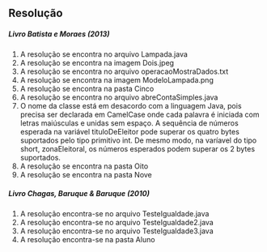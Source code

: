 ## Resolução

##### Livro Batista e Moraes (2013)
1) A resolução se encontra no arquivo Lampada.java
2) A resolução se encontra na imagem Dois.jpeg
3) A resolução se encontra no arquivo operacaoMostraDados.txt
4) A resolução se encontra na imagem ModeloLampada.png
5) A resolução se encontra na pasta Cinco
6) A resolução se encontra no arquivo abreContaSimples.java
7) O nome da classe está em desacordo com a linguagem Java, pois precisa ser declarada em CamelCase onde cada palavra é iniciada com letras maiúsculas e unidas sem espaço. A sequência de números esperada na variável tituloDeEleitor pode superar os quatro bytes suportados pelo tipo primitivo int. De mesmo modo, na varíavel do tipo short, zonaEleitoral, os números esperados podem superar os 2 bytes suportados.
8) A resolução se encontra na pasta Oito
9) A resolução se encontra na pasta Nove

##### Livro Chagas, Baruque & Baruque (2010)
1) A resolução encontra-se no arquivo TesteIgualdade.java
2) A resolução encontra-se no arquivo TesteIgualdade2.java
3) A resolução encontra-se no arquivo TesteIgualdade3.java
4) A resolução encontra-se na pasta Aluno